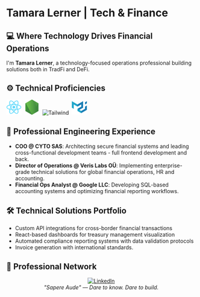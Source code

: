 # Tamara Lerner | Tech & Finance 

## 💻 Where Technology Drives Financial Operations
I'm **Tamara Lerner**, a technology-focused operations professional building solutions both in TradFi and DeFi.

## ⚙️ Technical Proficiencies
<div>
  <img src="https://github.com/devicons/devicon/blob/master/icons/react/react-original.svg" title="React" alt="React" width="40" height="40"/>&nbsp;
  <img src="https://github.com/devicons/devicon/blob/master/icons/nodejs/nodejs-original.svg" title="NodeJS" alt="NodeJS" width="40" height="40"/>&nbsp;
  <img src="https://cdn.jsdelivr.net/gh/devicons/devicon/icons/tailwindcss/tailwindcss-original-wordmark.svg" title="Tailwind" alt="Tailwind" width="40" height="40"/>&nbsp;
  <img src="https://github.com/devicons/devicon/blob/master/icons/materialui/materialui-original.svg" title="Material UI" alt="Material UI" width="40" height="40"/>&nbsp;
</div>

## 🏢 Professional Engineering Experience
- **COO @ CYTO SAS**: Architecting secure financial systems and leading cross-functional development teams - full frontend development and back. 
- **Director of Operations @ Veris Labs OÜ**: Implementing enterprise-grade technical solutions for global financial operations, HR and accounting. 
- **Financial Ops Analyst @ Google LLC**: Developing SQL-based accounting systems and optimizing financial reporting workflows.

## 🛠️ Technical Solutions Portfolio
- Custom API integrations for cross-border financial transactions
- React-based dashboards for treasury management visualization
- Automated compliance reporting systems with data validation protocols
- Invoice generation with international standards.

## 🔗 Professional Network
<div align="center">
  <a href="https://www.linkedin.com/in/tamlerner/">
    <img src="https://img.shields.io/badge/LinkedIn-0077B5?style=for-the-badge&logo=linkedin&logoColor=white" alt="LinkedIn"/>
  </a>
</div>

<div align="center">
  <i>"Sapere Aude" — Dare to know. Dare to build.</i>
</div>
